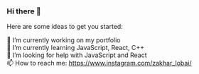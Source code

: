 ### Hi there 👋
Here are some ideas to get you started:

🔭 I’m currently working on my portfolio<br>
🌱 I’m currently learning JavaScript, React, C++<br>
🤔 I’m looking for help with JavaScript and React<br>
📫 How to reach me: https://www.instagram.com/zakhar_lobai/
